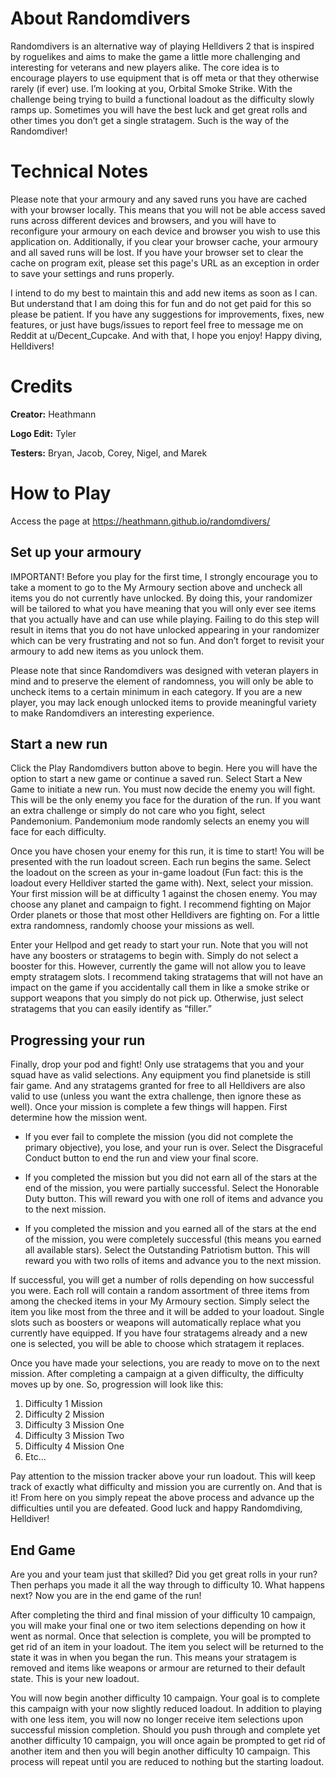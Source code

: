 # About Randomdivers

Randomdivers is an alternative way of playing Helldivers 2 that is inspired by roguelikes and aims to make the game a little more
challenging and interesting for veterans and new players alike. The core idea is to encourage players to use equipment that is off
meta or that they otherwise rarely (if ever) use. I’m looking at you, Orbital Smoke Strike. With the challenge being trying to build
a functional loadout as the difficulty slowly ramps up. Sometimes you will have the best luck and get great rolls and other times
you don’t get a single stratagem. Such is the way of the Randomdiver!

# Technical Notes

Please note that your armoury and any saved runs you have are cached with your browser locally. This means that you will not be able
access saved runs across different devices and browsers, and you will have to reconfigure your armoury on each device and browser you
wish to use this application on. Additionally, if you clear your browser cache, your armoury and all saved runs will be lost. If you
have your browser set to clear the cache on program exit, please set this page's URL as an exception in order to save your settings and
runs properly.

I intend to do my best to maintain this and add new items as soon as I can. But understand that I am doing this for fun and do not get
paid for this so please be patient. If you have any suggestions for improvements, fixes, new features, or just have bugs/issues to report
feel free to message me on Reddit at u/Decent_Cupcake. And with that, I hope you enjoy! Happy diving, Helldivers!

# Credits

**Creator:** Heathmann

**Logo Edit:** Tyler

**Testers:** Bryan, Jacob, Corey, Nigel, and Marek

# How to Play

Access the page at https://heathmann.github.io/randomdivers/

## Set up your armoury

IMPORTANT! Before you play for the first time, I strongly encourage you to take a moment to go to the My Armoury section
above and uncheck all items you do not currently have unlocked. By doing this, your randomizer will be tailored to what
you have meaning that you will only ever see items that you actually have and can use while playing. Failing to do this
step will result in items that you do not have unlocked appearing in your randomizer which can be very frustrating and
not so fun. And don’t forget to revisit your armoury to add new items as you unlock them.

Please note that since Randomdivers was designed with veteran players in mind and to preserve the element of randomness,
you will only be able to uncheck items to a certain minimum in each category. If you are a new player, you may lack enough
unlocked items to provide meaningful variety to make Randomdivers an interesting experience.

## Start a new run

Click the Play Randomdivers button above to begin. Here you will have the option to start a new game or continue a saved run.
Select Start a New Game to initiate a new run. You must now decide the enemy you will fight. This will be the only enemy you
face for the duration of the run. If you want an extra challenge or simply do not care who you fight, select Pandemonium.
Pandemonium mode randomly selects an enemy you will face for each difficulty.

Once you have chosen your enemy for this run, it is time to start! You will be presented with the run loadout screen. Each
run begins the same. Select the loadout on the screen as your in-game loadout (Fun fact: this is the loadout every Helldiver
started the game with). Next, select your mission. Your first mission will be at difficulty 1 against the chosen enemy. You
may choose any planet and campaign to fight. I recommend fighting on Major Order planets or those that most other Helldivers
are fighting on. For a little extra randomness, randomly choose your missions as well.

Enter your Hellpod and get ready to start your run. Note that you will not have any boosters or stratagems to begin with.
Simply do not select a booster for this. However, currently the game will not allow you to leave empty stratagem slots. I
recommend taking stratagems that will not have an impact on the game if you accidentally call them in like a smoke strike or
support weapons that you simply do not pick up. Otherwise, just select stratagems that you can easily identify as “filler.”

## Progressing your run

Finally, drop your pod and fight! Only use stratagems that you and your squad have as valid selections. Any equipment you find
planetside is still fair game. And any stratagems granted for free to all Helldivers are also valid to use (unless you want the
extra challenge, then ignore these as well). Once your mission is complete a few things will happen. First determine how the
mission went.

- If you ever fail to complete the mission (you did not complete the primary objective), you lose, and your run is over. Select
  the Disgraceful Conduct button to end the run and view your final score.
  
- If you completed the mission but you did not earn all of the stars at the end of the mission, you were partially successful. 
  Select the Honorable Duty button. This will reward you with one roll of items and advance you to the next mission.
  
- If you completed the mission and you earned all of the stars at the end of the mission, you were completely successful (this
  means you earned all available stars). Select the Outstanding Patriotism button. This will reward you with two rolls of items
  and advance you to the next mission.

If successful, you will get a number of rolls depending on how successful you were. Each roll will contain a random assortment
of three items from among the checked items in your My Armoury section. Simply select the item you like most from the three and
it will be added to your loadout. Single slots such as boosters or weapons will automatically replace what you currently have
equipped. If you have four stratagems already and a new one is selected, you will be able to choose which stratagem it replaces.

Once you have made your selections, you are ready to move on to the next mission. After completing a campaign at a given
difficulty, the difficulty moves up by one. So, progression will look like this:

1. Difficulty 1 Mission
2. Difficulty 2 Mission
3. Difficulty 3 Mission One
4. Difficulty 3 Mission Two 
5. Difficulty 4 Mission One
6. Etc…

Pay attention to the mission tracker above your run loadout. This will keep track of exactly what difficulty and mission you are
currently on. And that is it! From here on you simply repeat the above process and advance up the difficulties until you are
defeated. Good luck and happy Randomdiving, Helldiver!

## End Game

Are you and your team just that skilled? Did you get great rolls in your run? Then perhaps you made it all the way through to
difficulty 10. What happens next? Now you are in the end game of the run!

After completing the third and final mission of your difficulty 10 campaign, you will make your final one or two item selections
depending on how it went as normal. Once that selection is complete, you will be prompted to get rid of an item in your loadout.
The item you select will be returned to the state it was in when you began the run. This means your stratagem is removed and items
like weapons or armour are returned to their default state. This is your new loadout.

You will now begin another difficulty 10 campaign. Your goal is to complete this campaign with your now slightly reduced loadout.
In addition to playing with one less item, you will now no longer receive item selections upon successful mission completion.
Should you push through and complete yet another difficulty 10 campaign, you will once again be prompted to get rid of another item
and then you will begin another difficulty 10 campaign. This process will repeat until you are reduced to nothing but the starting
loadout.
